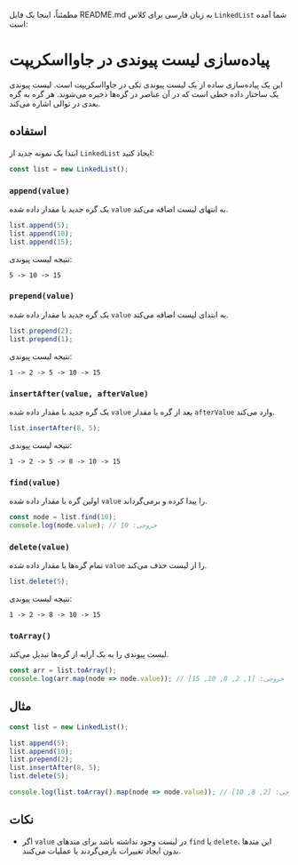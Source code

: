 مطمئناً، اینجا یک فایل README.md به زبان فارسی برای کلاس `LinkedList` شما آمده است:


# پیاده‌سازی لیست پیوندی در جاوااسکریپت

این یک پیاده‌سازی ساده از یک لیست پیوندی تکی در جاوااسکریپت است. لیست پیوندی یک ساختار داده خطی است که در آن عناصر در گره‌ها ذخیره می‌شوند. هر گره به گره بعدی در توالی اشاره می‌کند.

## استفاده

ابتدا یک نمونه جدید از `LinkedList` ایجاد کنید:

```javascript
const list = new LinkedList();
```

### `append(value)`

یک گره جدید با مقدار داده شده `value` به انتهای لیست اضافه می‌کند.

```javascript
list.append(5);
list.append(10);
list.append(15);
```

نتیجه لیست پیوندی:
```
5 -> 10 -> 15
```

### `prepend(value)`

یک گره جدید با مقدار داده شده `value` به ابتدای لیست اضافه می‌کند.

```javascript
list.prepend(2);
list.prepend(1);
```

نتیجه لیست پیوندی:
```
1 -> 2 -> 5 -> 10 -> 15
```

### `insertAfter(value, afterValue)`

یک گره جدید با مقدار داده شده `value` بعد از گره با مقدار `afterValue` وارد می‌کند.

```javascript
list.insertAfter(8, 5);
```

نتیجه لیست پیوندی:
```
1 -> 2 -> 5 -> 8 -> 10 -> 15
```

### `find(value)`

اولین گره با مقدار داده شده `value` را پیدا کرده و برمی‌گرداند.

```javascript
const node = list.find(10);
console.log(node.value); // خروجی: 10
```

### `delete(value)`

تمام گره‌ها با مقدار داده شده `value` را از لیست حذف می‌کند.

```javascript
list.delete(5);
```

نتیجه لیست پیوندی:
```
1 -> 2 -> 8 -> 10 -> 15
```

### `toArray()`

لیست پیوندی را به یک آرایه از گره‌ها تبدیل می‌کند.

```javascript
const arr = list.toArray();
console.log(arr.map(node => node.value)); // خروجی: [1, 2, 8, 10, 15]
```

## مثال

```javascript
const list = new LinkedList();

list.append(5);
list.append(10);
list.prepend(2);
list.insertAfter(8, 5);
list.delete(5);

console.log(list.toArray().map(node => node.value)); // خروجی: [2, 8, 10]
```

## نکات

- اگر `value` در لیست وجود نداشته باشد برای متدهای `find` یا `delete`، این متدها بدون ایجاد تغییرات بازمی‌گردند یا عملیات می‌کنند.


